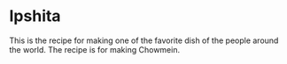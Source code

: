 # Ipshita
This is the recipe for making one of the 
favorite dish of the people around the world.
The recipe is for making Chowmein. 

